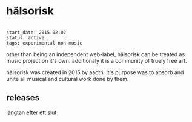 # hälsorisk

```

start_date: 2015.02.02
status: active
tags: experimental non-music
```

other than being an independent web-label, hälsorisk can be treated as
music project on it's own. additionaly it is a community of truely free art.

hälsorisk was created in 2015 by aaoth. it's purpose was to absorb and
unite all musical and cultural work done by them.

## releases

[längtan efter ett slut](laengtan-efter-ett-slut.html "05-08-2017")
